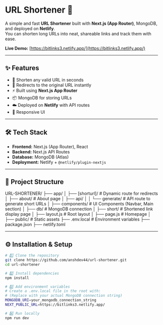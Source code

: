 # URL Shortener 🚀

A simple and fast **URL Shortener** built with **Next.js (App Router)**, MongoDB, and deployed on **Netlify**.  
You can shorten long URLs into neat, shareable links and track them with ease.  

**Live Demo:** [https://bitlinks3.netlify.app/](https://bitlinks3.netlify.app/)

---

## ✨ Features
- 🔗 Shorten any valid URL in seconds
- 📡 Redirects to the original URL instantly
- ⚡ Built using **Next.js App Router**
- 📦 MongoDB for storing URLs
- ☁️ Deployed on **Netlify** with API routes
- 📱 Responsive UI

---

## 🛠 Tech Stack
- **Frontend:** Next.js (App Router), React
- **Backend:** Next.js API Routes
- **Database:** MongoDB (Atlas)
- **Deployment:** Netlify + `@netlify/plugin-nextjs`

---

## 📂 Project Structure
URL-SHORTENER/
├── app/
│ ├── [shorturl]/ # Dynamic route for redirects
│ ├── about/ # About page
│ ├── api/
│ │ └── generate/ # API route to generate short URLs
│ ├── components/ # UI Components (Navbar, Main section)
│ ├── db/ # MongoDB connection
│ ├── short/ # Shortened link display page
│ ├── layout.js # Root layout
│ ├── page.js # Homepage
│
├── public/ # Static assets
├── .env.local # Environment variables
├── package.json
├── netlify.toml



---

## ⚙️ Installation & Setup

```bash
# 1️⃣ Clone the repository
git clone https://github.com/anshdev44/url-shortener.git
cd url-shortener

# 2️⃣ Install dependencies
npm install

# 3️⃣ Add environment variables
# Create a .env.local file in the root with:
# (Replace with your actual MongoDB connection string)
MONGODB_URI=your_mongodb_connection_string
NEXT_PUBLIC_URL=https://bitlinks3.netlify.app/

# 4️⃣ Run locally
npm run dev




